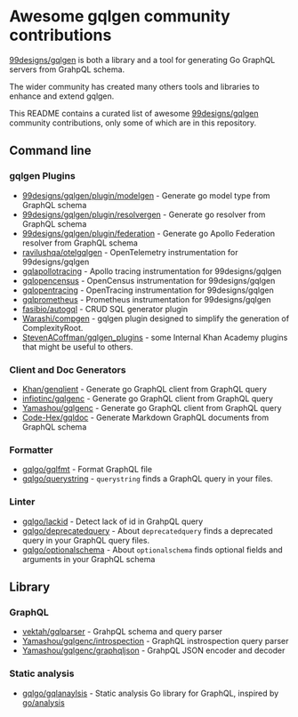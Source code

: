 # Awesome gqlgen community contributions
[99designs/gqlgen](https://github.com/99designs/gqlgen) is both a library and a tool for generating Go GraphQL servers from GrahpQL schema.

The wider community has created many others tools and libraries to enhance and extend gqlgen.

This README contains a curated list of awesome [99designs/gqlgen](https://github.com/99designs/gqlgen) community contributions, only some of which are in this repository.

## Command line

### gqlgen Plugins
- [99designs/gqlgen/plugin/modelgen](https://github.com/99designs/gqlgen/tree/master/plugin/modelgen) - Generate go model type from GraphQL schema
- [99designs/gqlgen/plugin/resolvergen](https://github.com/99designs/gqlgen/tree/master/plugin/resolvergen) - Generate go resolver from GraphQL schema
- [99designs/gqlgen/plugin/federation](https://github.com/99designs/gqlgen/tree/master/plugin/federation) - Generate go Apollo Federation resolver from GraphQL schema
- [ravilushqa/otelgqlgen](https://github.com/ravilushqa/otelgqlgen) - OpenTelemetry instrumentation for 99designs/gqlgen
- [gqlapollotracing](./gqlapollotracing) - Apollo tracing instrumentation for 99designs/gqlgen
- [gqlopencensus](./gqlopencensus) - OpenCensus instrumentation for 99designs/gqlgen
- [gqlopentracing](./gqlopentracing) - OpenTracing instrumentation for 99designs/gqlgen
- [gqlprometheus](./gqlprometheus) - Prometheus instrumentation for 99designs/gqlgen
- [fasibio/autogql](https://github.com/fasibio/autogql) - CRUD SQL generator plugin
- [Warashi/compgen](https://github.com/Warashi/compgen) -  gqlgen plugin designed to simplify the generation of ComplexityRoot.
- [StevenACoffman/gqlgen_plugins](https://github.com/StevenACoffman/gqlgen-plugins) - some Internal Khan Academy plugins that might be useful to others.

### Client and Doc Generators
- [Khan/genqlient](https://github.com/Khan/genqlient) - Generate go GraphQL client from GraphQL query
- [infiotinc/gqlgenc](https://github.com/infiotinc/gqlgenc) - Generate go GraphQL client from GraphQL query
- [Yamashou/gqlgenc](https://github.com/Yamashou/gqlgenc) - Generate go GraphQL client from GraphQL query
- [Code-Hex/gqldoc](https://github.com/Code-Hex/gqldoc) - Generate Markdown GraphQL documents from GraphQL schema

###  Formatter
- [gqlgo/gqlfmt](https://github.com/gqlgo/gqlfmt) - Format GraphQL file
- [gqlgo/querystring](https://github.com/gqlgo/querystring) -
	`querystring` finds a GraphQL query in your files.

### Linter
- [gqlgo/lackid](https://github.com/gqlgo/lackid) - Detect lack of id in GrahpQL query
- [gqlgo/deprecatedquery](https://github.com/gqlgo/deprecatedquery) - About
	`deprecatedquery` finds a deprecated query in your GraphQL query files.
- [gqlgo/optionalschema](https://github.com/gqlgo/optionalschema) - About
	`optionalschema` finds optional fields and arguments in your GraphQL schema

## Library

### GraphQL

- [vektah/gqlparser](https://github.com/vektah/gqlparser) - GrahpQL schema and query parser
- [Yamashou/gqlgenc/introspection](https://github.com/Yamashou/gqlgenc/tree/master/introspection) - GraphQL instrospection query parser
- [Yamashou/gqlgenc/graphqljson](https://github.com/Yamashou/gqlgenc/tree/master/graphqljson) - GrahpQL JSON encoder and decoder

### Static analysis
- [gqlgo/gqlanaylsis](https://github.com/gqlgo/gqlanalysis) - Static analysis Go library for GraphQL, inspired by [go/analysis](https://pkg.go.dev/golang.org/x/tools/go/analysis)



